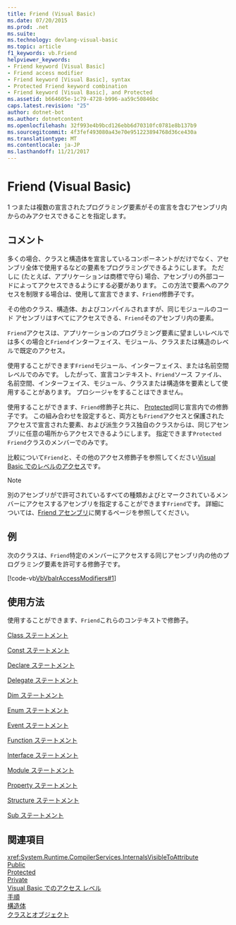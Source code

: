 ```yaml
---
title: Friend (Visual Basic)
ms.date: 07/20/2015
ms.prod: .net
ms.suite: 
ms.technology: devlang-visual-basic
ms.topic: article
f1_keywords: vb.Friend
helpviewer_keywords:
- Friend keyword [Visual Basic]
- Friend access modifier
- Friend keyword [Visual Basic], syntax
- Protected Friend keyword combination
- Friend keyword [Visual Basic], and Protected
ms.assetid: b664605e-1c79-4728-b996-aa59c50846bc
caps.latest.revision: "25"
author: dotnet-bot
ms.author: dotnetcontent
ms.openlocfilehash: 32f993e4b9bcd126ebb6d70310fc0781e8b137b9
ms.sourcegitcommit: 4f3fef493080a43e70e951223894768d36ce430a
ms.translationtype: MT
ms.contentlocale: ja-JP
ms.lasthandoff: 11/21/2017
---
```

# <a name="friend-visual-basic"></a>Friend (Visual Basic)
1 つまたは複数の宣言されたプログラミング要素がその宣言を含むアセンブリ内からのみアクセスできることを指定します。  
  
## <a name="remarks"></a>コメント  
 多くの場合、クラスと構造体を宣言しているコンポーネントがだけでなく、アセンブリ全体で使用するなどの要素をプログラミングできるようにします。 ただしに (たとえば、アプリケーションは商標で守ら) 場合、アセンブリの外部コードによってアクセスできるようにする必要があります。 この方法で要素へのアクセスを制限する場合は、使用して宣言できます、`Friend`修飾子です。  
  
 その他のクラス、構造体、およびコンパイルされますが、同じモジュールのコード アセンブリはすべてにアクセスできる、`Friend`そのアセンブリ内の要素。  
  
 `Friend`アクセスは、アプリケーションのプログラミング要素に望ましいレベルでは多くの場合と`Friend`インターフェイス、モジュール、クラスまたは構造のレベルで既定のアクセス。  
  
 使用することができます`Friend`モジュール、インターフェイス、または名前空間レベルでのみです。 したがって、宣言コンテキスト、`Friend`ソース ファイル、名前空間、インターフェイス、モジュール、クラスまたは構造体を要素として使用することがあります。 プロシージャをすることはできません。  
  
 使用することができます、`Friend`修飾子と共に、 [Protected](../../../visual-basic/language-reference/modifiers/protected.md)同じ宣言内での修飾子です。 この組み合わせを設定すると、両方とも`Friend`アクセスと保護されたアクセスで宣言された要素、および派生クラス独自のクラスからは、同じアセンブリに任意の場所からアクセスできるようにします。 指定できます`Protected Friend`クラスのメンバーでのみです。  
  
 比較について`Friend`と、その他のアクセス修飾子を参照してください[Visual Basic でのレベルのアクセス](../../../visual-basic/programming-guide/language-features/declared-elements/access-levels.md)です。  
  
> [!NOTE]
>  別のアセンブリがで許可されているすべての種類およびとマークされているメンバーにアクセスするアセンブリを指定することができます`Friend`です。 詳細については、[Friend アセンブリ](http://msdn.microsoft.com/library/df0c70ea-2c2a-4bdc-9526-df951ad2d055)に関するページを参照してください。  
  
## <a name="example"></a>例  
 次のクラスは、`Friend`特定のメンバーにアクセスする同じアセンブリ内の他のプログラミング要素を許可する修飾子です。  
  
 [!code-vb[VbVbalrAccessModifiers#1](../../../visual-basic/language-reference/modifiers/codesnippet/VisualBasic/friend_1.vb)]  
  
## <a name="usage"></a>使用方法  
 使用することができます、`Friend`これらのコンテキストで修飾子。  
  
 [Class ステートメント](../../../visual-basic/language-reference/statements/class-statement.md)  
  
 [Const ステートメント](../../../visual-basic/language-reference/statements/const-statement.md)  
  
 [Declare ステートメント](../../../visual-basic/language-reference/statements/declare-statement.md)  
  
 [Delegate ステートメント](../../../visual-basic/language-reference/statements/delegate-statement.md)  
  
 [Dim ステートメント](../../../visual-basic/language-reference/statements/dim-statement.md)  
  
 [Enum ステートメント](../../../visual-basic/language-reference/statements/enum-statement.md)  
  
 [Event ステートメント](../../../visual-basic/language-reference/statements/event-statement.md)  
  
 [Function ステートメント](../../../visual-basic/language-reference/statements/function-statement.md)  
  
 [Interface ステートメント](../../../visual-basic/language-reference/statements/interface-statement.md)  
  
 [Module ステートメント](../../../visual-basic/language-reference/statements/module-statement.md)  
  
 [Property ステートメント](../../../visual-basic/language-reference/statements/property-statement.md)  
  
 [Structure ステートメント](../../../visual-basic/language-reference/statements/structure-statement.md)  
  
 [Sub ステートメント](../../../visual-basic/language-reference/statements/sub-statement.md)  
  
## <a name="see-also"></a>関連項目  
 <xref:System.Runtime.CompilerServices.InternalsVisibleToAttribute>  
 [Public](../../../visual-basic/language-reference/modifiers/public.md)  
 [Protected](../../../visual-basic/language-reference/modifiers/protected.md)  
 [Private](../../../visual-basic/language-reference/modifiers/private.md)  
 [Visual Basic でのアクセス レベル](../../../visual-basic/programming-guide/language-features/declared-elements/access-levels.md)  
 [手順](../../../visual-basic/programming-guide/language-features/procedures/index.md)  
 [構造体](../../../visual-basic/programming-guide/language-features/data-types/structures.md)  
 [クラスとオブジェクト](../../../visual-basic/programming-guide/language-features/objects-and-classes/index.md)
